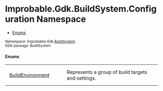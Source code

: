 
# Improbable.Gdk.BuildSystem.Configuration Namespace
<nav id="pageToc" class="page-toc"><ul><li><a href="#enums">Enums</a>
</ul></nav>
<sup>
Namespace: Improbable.Gdk.<a href="{{.Site.BaseURL}}/api/build-system-index">BuildSystem</a><br/>
GDK package: BuildSystem<br />
</sup>





</p>

#### Enums

<table>
<tr>
<td style="padding: 14px; border: none; width: 16ch"><a href="{{.Site.BaseURL}}/api/build-system/configuration/build-environment">BuildEnvironment</a></td>
<td style="padding: 14px; border: none;">Represents a group of build targets and settings. </td>
</tr>
</table>


